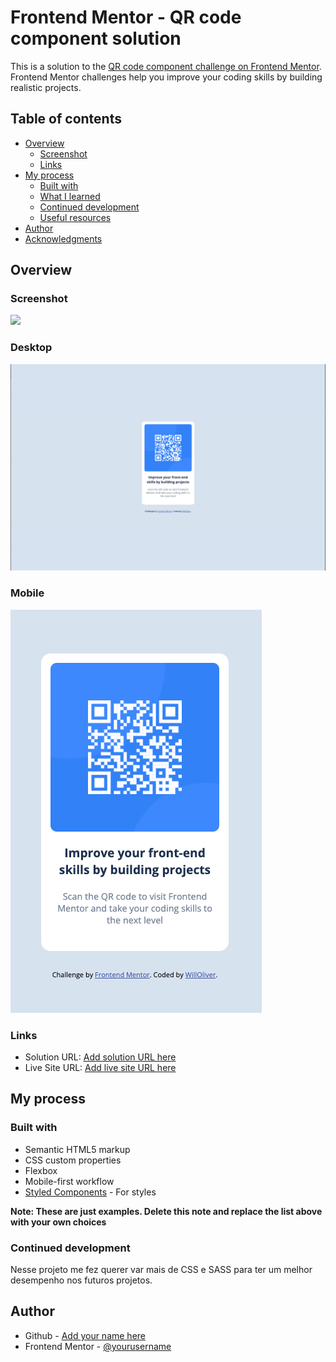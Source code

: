# Frontend Mentor - QR code component solution

This is a solution to the [QR code component challenge on Frontend Mentor](https://www.frontendmentor.io/challenges/qr-code-component-iux_sIO_H). Frontend Mentor challenges help you improve your coding skills by building realistic projects. 

## Table of contents

- [Overview](#overview)
  - [Screenshot](#screenshot)
  - [Links](#links)
- [My process](#my-process)
  - [Built with](#built-with)
  - [What I learned](#what-i-learned)
  - [Continued development](#continued-development)
  - [Useful resources](#useful-resources)
- [Author](#author)
- [Acknowledgments](#acknowledgments)

## Overview

### Screenshot

![](./screenshot.jpg)

### Desktop
<img src="assets/images/desktop.png">

### Mobile
<img src="assets/images/mobile.png">

### Links

- Solution URL: [Add solution URL here](https://github.com/willolivers/Desafio-FrontEnd-Mentor-codigo-QR)
- Live Site URL: [Add live site URL here](https://willolivers.github.io/Desafio-FrontEnd-Mentor-codigo-QR/)

## My process

### Built with

- Semantic HTML5 markup
- CSS custom properties
- Flexbox
- Mobile-first workflow
- [Styled Components](https://styled-components.com/) - For styles

**Note: These are just examples. Delete this note and replace the list above with your own choices**

### Continued development

Nesse projeto me fez querer var mais de CSS e SASS para ter um melhor desempenho nos futuros projetos.

## Author

- Github - [Add your name here](https://github.com/willolivers)
- Frontend Mentor - [@yourusername](https://www.frontendmentor.io/profile/willolivers)
